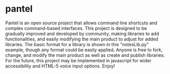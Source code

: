 # pantel
Pantel is an open source project that allows command line shortcuts and complex command-based interfaces. 
This project is designed to be gradually improved and developed by community, making libraries to add functionalities, and easily modifying the main product to adjust for added libraries. The basic format for a library is shown in this "notesLib.py" example, though any format could be easily applied. Anyone is free to fork, change, and modify the main product as well as create and publish libraries. 
For the future, this project may be implemented in javascript for wider accessibility and HTML-5 voice input options.
Enjoy!
